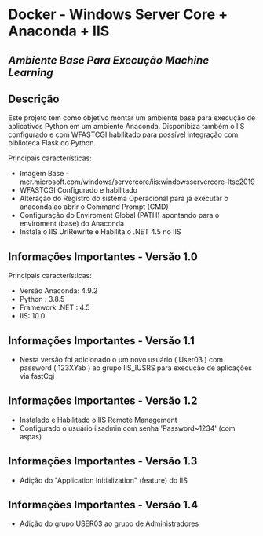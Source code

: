 # Docker - Windows Server Core + Anaconda + IIS
## _Ambiente Base Para Execução Machine Learning_


## Descrição
Este projeto tem como objetivo montar um ambiente base para execução de aplicativos Python em um ambiente Anaconda. Disponibiza também o IIS configurado e com WFASTCGI habilitado para possível integração com biblioteca Flask do Python.

Principais características:
- Imagem Base - mcr.microsoft.com/windows/servercore/iis:windowsservercore-ltsc2019
- WFASTCGI Configurado e habilitado
- Alteração do Registro do sistema Operacional para já executar o anaconda ao abrir o Command Prompt (CMD)
- Configuração do Enviroment Global (PATH) apontando para o enviroment (base) do Anaconda
- Instala o IIS UrlRewrite e Habilita o .NET 4.5 no IIS 

## Informações Importantes - Versão 1.0
Principais características:
- Versão Anaconda:  4.9.2
- Python : 3.8.5
- Framework .NET : 4.5
- IIS: 10.0

## Informações Importantes - Versão 1.1
- Nesta versão foi adicionado o um novo usuário ( User03 ) com password ( 123XYab ) ao grupo IIS_IUSRS para execução de aplicações via fastCgi

## Informações Importantes - Versão 1.2
- Instalado e Habilitado o IIS Remote Management
- Configurado o usuário iisadmin com senha 'Password~1234'   (com aspas)

## Informações Importantes - Versão 1.3
- Adição do "Application Initialization" (feature) do IIS

## Informações Importantes - Versão 1.4
- Adição do grupo USER03 ao grupo de Administradores